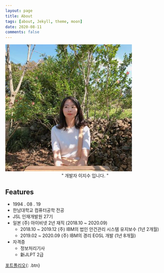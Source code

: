 ```yaml
---
layout: page
title: About
tags: [about, Jekyll, theme, moon]
date: 2020-08-11
comments: false
---
```


<img src="../assets/img/about_img.jpg">

<center>" 개발자 이지수 입니다. "</center>

## Features
* 1994 . 08 . 19
* 한남대학교 컴퓨터공학 전공
* JSL 인재개발원 27기
* 일본 (주) 아이비넷 2년 재직 (2018.10 ~ 2020.09)
  * 2018.10 ~ 2019.12  (주) IBM의 법인 안건관리 시스템 유지보수 (1년 2개월)
  * 2019.02 ~ 2020.09  (주) IBM의 경리 EOSL 개발 (1년 8개월)
* 자격증
  * 정보처리기사
  * 新JLPT 2급


[포트폴리오](../assets/포트폴리오.pdf){: .btn}
